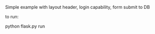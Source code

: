 Simple example with layout header, login capability, form submit to DB

to run:

python flask.py run
